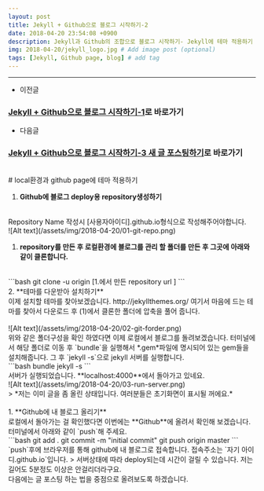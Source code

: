 ```yaml
---
layout: post
title: Jekyll + Github으로 블로그 시작하기-2
date: 2018-04-20 23:54:08 +0900
description: Jekyll과 Github의 조합으로 블로그 시작하기- Jekyll에 테마 적용하기
img: 2018-04-20/jekyll_logo.jpg # Add image post (optional)
tags: [Jekyll, Github page, blog] # add tag
---
```

-------------------------------------
- 이전글
### [Jekyll + Github으로 블로그 시작하기-1](/start-jakyllandgithubpage/)로 바로가기
- 다음글
### [Jekyll + Github으로 블로그 시작하기-3 새 글 포스팅하기](/start-jakyllandgithubpage/)로 바로가기

<br/>
# local환경과 github page에 테마 적용하기 

1. **Github에 블로그 deploy용 repository생성하기**<br/>
<br/>
Repository Name 작성시 [사용자아이디].github.io형식으로 작성해주어야합니다.
<br/>
![Alt text](/assets/img/2018-04-20/01-git-repo.png)

1. **repository를 만든 후 로컬환경에 블로그를 관리 할 폴더를 만든 후 그곳에 아래와 같이 클론합니다.**  
<br/>
```bash
git clone -u origin [1.에서 만든 repository url ]
```  
<br/>
2. **테마를 다운받아 설치하기**   
<br/>
이제 설치할 테마를 찾아보겠습니다. http://jekyllthemes.org/ 여기서 마음에 드는 테마를 찾아서 다운로드 후 (1)에서 클론한 폴더에 압축을 풀어 줍니다.<br/>
<br/>
![Alt text](/assets/img/2018-04-20/02-git-forder.png)  
<br/>
위와 같은 폴더구성을 확인 하였다면 이제 로컬에서 블로그를 돌려보겠습니다.
터미널에서 해당 폴더로 이동 후 `bundle`을 실행해서 *.gem*파일에 명시되어 있는 gem들을 설치해줍니다. 그 후 `jekyll -s`으로 jekyll 서버를 실행합니다.  
<br/>
```bash
bundle
jekyll -s
```
<br/>
서버가 실행되었습니다. **localhost:4000**에서 돌아가고 있네요.
<br/>
![Alt text](/assets/img/2018-04-20/03-run-server.png)    
<br/>
> *저는 이미 글을 좀 올린 상태입니다. 여러분들은 초기화면이 표시될 꺼에요.*
<br/>
<br/>
1. **Github에 내 블로그 올리기**  
<br/>
로컬에서 돌아가는 걸 확인했다면 이번에는 **Github**에 올려서 확인해 보겠습니다. 터미널에서 아래와 같이 `push`해 주세요.  
<br/>
```bash
git add .
git commit -m "initial commit"
git push origin master
```
<br/>
`push`후에 브라우저를 통해 github에 내 블로그로 접속합니다. 접속주소는 `자기 아이디.github.io`입니다.  
> 서버상태에 따라 deploy되는데 시간이 걸릴 수 있습니다. 저는 길어도 5분정도 이상은 안걸리더라구요.

<br/>
다음에는 글 포스팅 하는 법을 중점으로 올려보도록 하겠습니다.